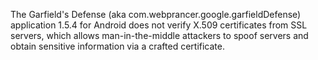 The Garfield's Defense (aka com.webprancer.google.garfieldDefense) application 1.5.4 for Android does not verify X.509 certificates from SSL servers, which allows man-in-the-middle attackers to spoof servers and obtain sensitive information via a crafted certificate.